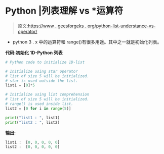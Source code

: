 # Python |列表理解 vs *运算符

> 原文:[https://www . geesforgeks . org/python-list-understance-vs-operator/](https://www.geeksforgeeks.org/python-list-comprehension-vs-operator/)

* python 3 . x 中的运算符和 range()有很多用途。其中之一就是初始化列表。

**代码:初始化 1D-Python 列表**

```py
# Python code to initialize 1D-list  

# Initialize using star operator
# list of size 5 will be initialized.
# star is used outside the list.
list1 = [0]*5  

# Initialize using list comprehension
# list of size 5 will be initialized.
# range() is used inside list.
list2 = [0 for i in range(5)]  

print("list1 : ", list1)
print("list2 : ", list2)
```

**输出:**

```py
list1 :  [0, 0, 0, 0, 0]
list2 :  [0, 0, 0, 0, 0]

```
